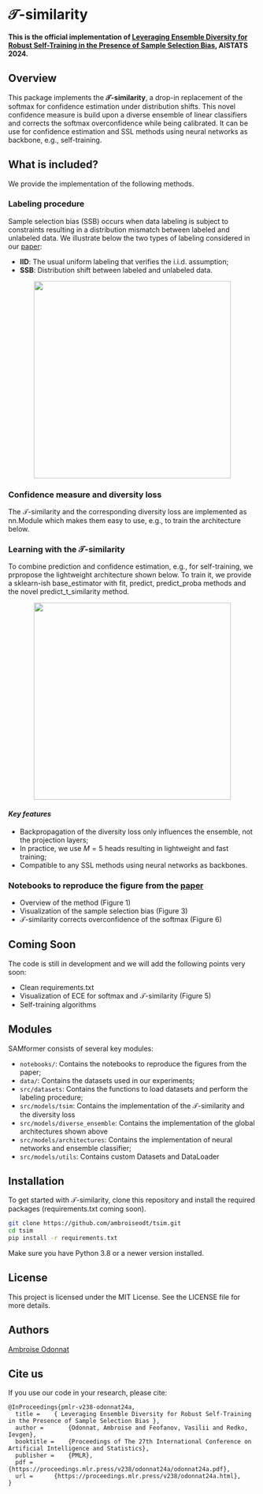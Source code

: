 # $\mathcal{T}$-similarity
**This is the official implementation of [Leveraging Ensemble Diversity for Robust Self-Training in the Presence of Sample Selection Bias](https://arxiv.org/pdf/2310.14814), AISTATS 2024.**

## Overview
This package implements the **$\mathcal{T}$-similarity**, a drop-in replacement of the softmax for confidence estimation under distribution shifts. This novel confidence measure is build upon a diverse ensemble of linear classifiers and corrects the softmax overconfidence while being calibrated. It can be use for confidence estimation and SSL methods using neural networks as backbone, e.g., self-training.

## What is included?
We provide the implementation of the following methods.

### Labeling procedure
Sample selection bias (SSB) occurs when data labeling is subject to constraints resulting in a distribution mismatch between labeled and unlabeled data.
We illustrate below the two types of labeling considered in our [paper](https://arxiv.org/pdf/2310.14814):
- **IID**: The usual uniform labeling that verifies the i.i.d. assumption;
- **SSB**: Distribution shift between labeled and unlabeled data.

<p align="center">
  <img src="https://github.com/ambroiseodt/tsim/assets/64415312/ebb2980d-b4e8-49b2-8f45-b8e1be8cea1c" width="400">
</p>

### Confidence measure and diversity loss
The $\mathcal{T}$-similarity and the corresponding diversity loss are implemented as nn.Module which makes them easy to use, e.g., to train the architecture below.

### Learning with the $\mathcal{T}$-similarity
To combine prediction and confidence estimation, e.g., for self-training, we prpropose the lightweight architecture shown below. To train it, we provide a sklearn-ish base_estimator with fit, predict, predict_proba methods and the novel predict_t_similarity method.

<p align="center">
  <img src="https://github.com/ambroiseodt/tsim/assets/64415312/797cdfff-0621-420f-bc65-100a50f140cb" width="400">
</p>

#### *Key features*
- Backpropagation of the diversity loss only influences the ensemble, not the projection layers;
- In practice, we use $M=5$ heads resulting in lightweight and fast training;
- Compatible to any SSL methods using neural networks as backbones.

### Notebooks to reproduce the figure from the [paper](https://arxiv.org/pdf/2310.14814)
- Overview of the method (Figure 1)
- Visualization of the sample selection bias (Figure 3)
- $\mathcal{T}$-similarity corrects overconfidence of the softmax (Figure 6)

## Coming Soon
The code is still in development and we will add the following points very soon:
- Clean requirements.txt
- Visualization of ECE for softmax and $\mathcal{T}$-similarity (Figure 5)
- Self-training algorithms

## Modules
SAMformer consists of several key modules:
- `notebooks/`: Contains the notebooks to reproduce the figures from the paper;
- `data/`: Contains the datasets used in our experiments;
- `src/datasets`: Contains the functions to load datasets and perform the labeling procedure;
- `src/models/tsim`: Contains the implementation of the $\mathcal{T}$-similarity and the diversity loss
- `src/models/diverse_ensemble`: Contains the implementation of the global architectures shown above
- `src/models/architectures`: Contains the implementation of neural networks and ensemble classifier;
- `src/models/utils`: Contains custom Datasets and DataLoader

## Installation
To get started with $\mathcal{T}$-similarity, clone this repository and install the required packages (requirements.txt coming soon).

```bash
git clone https://github.com/ambroiseodt/tsim.git
cd tsim
pip install -r requirements.txt
```
Make sure you have Python 3.8 or a newer version installed.

## License
This project is licensed under the MIT License. See the LICENSE file for more details.

## Authors
[Ambroise Odonnat](https://ambroiseodt.github.io/)

## Cite us
If you use our code in your research,  please cite:

```
@InProceedings{pmlr-v238-odonnat24a,
  title = 	 { Leveraging Ensemble Diversity for Robust Self-Training in the Presence of Sample Selection Bias },
  author =       {Odonnat, Ambroise and Feofanov, Vasilii and Redko, Ievgen},
  booktitle = 	 {Proceedings of The 27th International Conference on Artificial Intelligence and Statistics},
  publisher =    {PMLR},
  pdf = 	 {https://proceedings.mlr.press/v238/odonnat24a/odonnat24a.pdf},
  url = 	 {https://proceedings.mlr.press/v238/odonnat24a.html},
}
```
